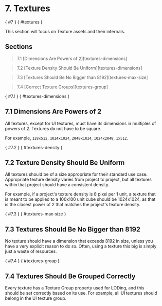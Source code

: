 # 7. Textures
[](){ #7 }
[](){ #textures }

This section will focus on Texture assets and their internals.

## Sections

> 7.1 [Dimensions Are Powers of 2][textures-dimensions]

> 7.2 [Texture Density Should Be Uniform][textures-dimensions]

> 7.3 [Textures Should Be No Bigger than 8192][textures-max-size]

> 7.4 [Correct Texture Groups][textures-group]

[](){ #7.1 }
[](){ #textures-dimensions }
## 7.1 Dimensions Are Powers of 2

All textures, except for UI textures, must have its dimensions in multiples of powers of 2. Textures do not have to be square.

For example, `128x512`, `1024x1024`, `2048x1024`, `1024x2048`, `1x512`.

[](){ #7.2 }
[](){ #textures-density }
## 7.2 Texture Density Should Be Uniform

All textures should be of a size appropriate for their standard use case. Appropriate texture density varies from project to project, but all textures within that project should have a consistent density.

For example, if a project's texture density is 8 pixel per 1 unit, a texture that is meant to be applied to a 100x100 unit cube should be 1024x1024, as that is the closest power of 2 that matches the project's texture density.

[](){ #7.3 }
[](){ #textures-max-size }
## 7.3 Textures Should Be No Bigger than 8192

No texture should have a dimension that exceeds 8192 in size, unless you have a very explicit reason to do so. Often, using a texture this big is simply just a waste of resources.

[](){ #7.4 }
[](){ #textures-group }
## 7.4 Textures Should Be Grouped Correctly

Every texture has a Texture Group property used for LODing, and this should be set correctly based on its use. For example, all UI textures should belong in the UI texture group.
